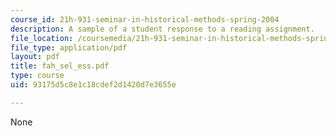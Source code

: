 ```yaml
---
course_id: 21h-931-seminar-in-historical-methods-spring-2004
description: A sample of a student response to a reading assignment.
file_location: /coursemedia/21h-931-seminar-in-historical-methods-spring-2004/93175d5c8e1c18cdef2d1420d7e3655e_fah_sel_ess.pdf
file_type: application/pdf
layout: pdf
title: fah_sel_ess.pdf
type: course
uid: 93175d5c8e1c18cdef2d1420d7e3655e

---
```

None